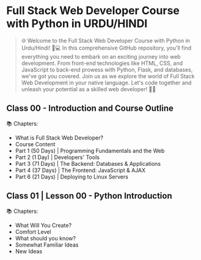 # Full Stack Web Developer Course with Python in **URDU/HINDI**

> 🌐 Welcome to the Full Stack Web Developer Course with Python in Urdu/Hindi! 🐍💻 In this comprehensive GitHub repository, you'll find everything you need to embark on an exciting journey into web development. From front-end technologies like HTML, CSS, and JavaScript to back-end prowess with Python, Flask, and databases, we've got you covered. Join us as we explore the world of Full Stack Web Development in your native language. Let's code together and unleash your potential as a skilled web developer! 🚀🎉

## Class 00 - Introduction and Course Outline

📚 Chapters:

* What is Full Stack Web Developer?
* Course Content
* Part 1 (50 Days) | Programming Fundamentals and the Web
* Part 2 (1 Day) | Developers' Tools
* Part 3 (71 Days) | The Backend: Databases & Applications
* Part 4 (37 Days) | The Frontend: JavaScript & AJAX
* Part 6 (21 Days) | Deploying to Linux Servers

## Class 01 | Lesson 00 - Python Introduction

📚 Chapters:

* What Will You Create?
* Comfort Level
* What should you know?
* Somewhat Familiar Ideas
* New Ideas
